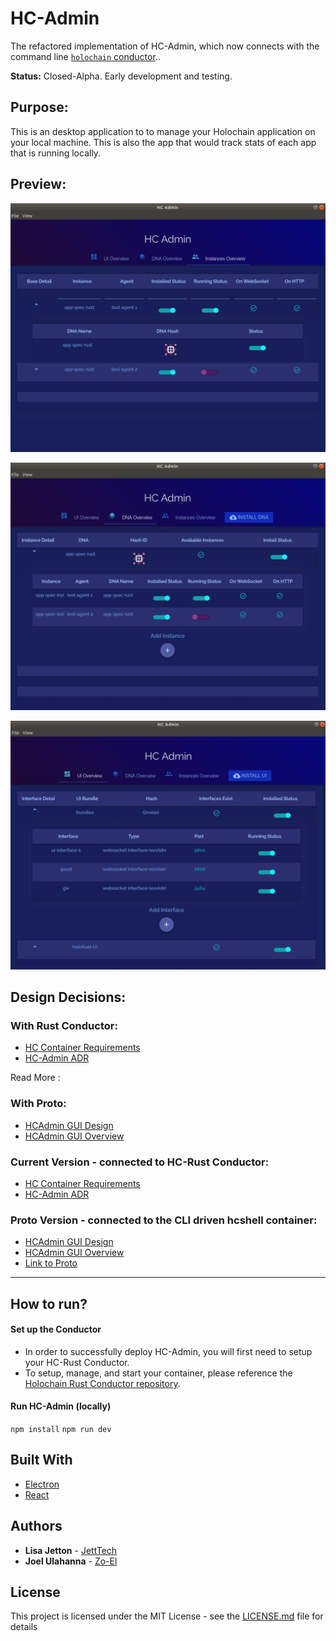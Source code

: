 
# HC-Admin
The refactored implementation of HC-Admin, which now connects with the command line [`holochain` conductor](https://github.com/holochain/holochain-rust/tree/develop/conductor)..

**Status:** Closed-Alpha. Early development and testing.

## Purpose:
This is an desktop application to to manage your Holochain application on your local machine. This is also the app that would track stats of each app that is running locally.

## Preview:
![HCAdmin-DNA-Instance-Table](/resources/DNA_Instance_Table.png)

![HCAdmin-DNA-Table](/resources/DNA_Table.png)

![HCAdmin-UI-Table](/resources/UI_Table.png)

## Design Decisions:
### With Rust Conductor:
* [HC Container Requirements](https://hackmd.io/ark7OuzNQUaVWQUqhWOYiw?both)
* [HC-Admin ADR](https://hackmd.io/UthCJPttSJSkvk_MJquu3A?both)

Read More :
### With Proto:
* [HCAdmin GUI Design](https://hackmd.io/UthCJPttSJSkvk_MJquu3A)
* [HCAdmin GUI Overview](https://hackmd.io/VqmACbONT9eBl09E-ikLgA?both)

### Current Version - connected to HC-Rust Conductor:
* [HC Container Requirements](https://hackmd.io/ark7OuzNQUaVWQUqhWOYiw?both)
* [HC-Admin ADR](https://hackmd.io/UthCJPttSJSkvk_MJquu3A?both)

### Proto Version - connected to the CLI driven hcshell container:
* [HCAdmin GUI Design](https://hackmd.io/UthCJPttSJSkvk_MJquu3A)
* [HCAdmin GUI Overview](https://hackmd.io/VqmACbONT9eBl09E-ikLgA?both)
* [Link to Proto](https://github.com/Holo-Host/HCAdmin-GUI)

---
## How to run?
#### Set up the Conductor
* In order to successfully deploy HC-Admin, you will first need to setup your HC-Rust Conductor.
* To setup, manage, and start your container, please reference the [Holochain Rust Conductor repository](https://github.com/holochain/holochain-rust/tree/develop/conductor).

#### Run HC-Admin (locally)
`npm install`
`npm run dev`

## Built With
* [Electron](https://electronjs.org/)
* [React](https://reactjs.org/)

## Authors
* **Lisa Jetton** - [JettTech](https://github.com/JettTech)
* **Joel Ulahanna** - [Zo-El](https://github.com/zo-el)

## License
This project is licensed under the MIT License - see the [LICENSE.md](LICENSE.md) file for details

